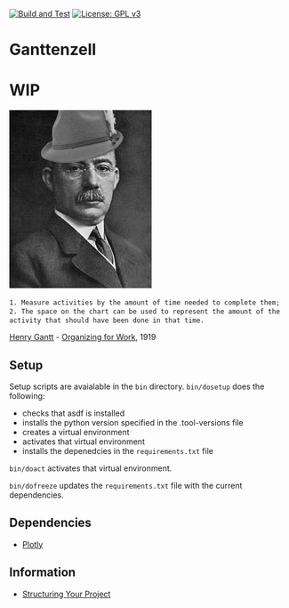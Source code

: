 [![Build and Test](https://github.com/devplaybooks/.baseline/actions/workflows/CI.yml/badge.svg)](https://github.com/devplaybooks/.baseline/actions/workflows/CI.yml)
[![License: GPL v3](https://img.shields.io/badge/License-GPLv3-blue.svg)](LICENSE-GPLv3)

# Ganttenzell

# WIP

![ganttenzell.jpg](docs/ganttenzell.jpg)

    1. Measure activities by the amount of time needed to complete them;
    2. The space on the chart can be used to represent the amount of the activity that should have been done in that time.
    
[Henry Gantt](https://en.wikipedia.org/wiki/Henry_Gantt) - [Organizing for Work](https://archive.org/details/organizingforwor00gant), 1919

## Setup

Setup scripts are avaialable in the `bin` directory. `bin/dosetup` does the
following:

* checks that asdf is installed 
* installs the python version specified in the .tool-versions file
* creates a virtual environment
* activates that virtual environment
* installs the depenedcies in the `requirements.txt` file

`bin/doact` activates that virtual environment.

`bin/dofreeze` updates the `requirements.txt` file with the current dependencies.

## Dependencies

* [Plotly](https://plotly.com/python/)

## Information

* [Structuring Your Project](https://docs.python-guide.org/writing/structure/)

